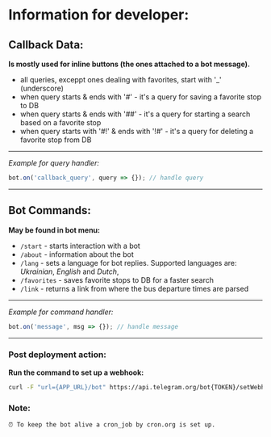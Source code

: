 # Information for developer:

## Callback Data:

**Is mostly used for inline buttons (the ones attached to a bot message).**

- all queries, exceppt ones dealing with favorites, start with '\_' (underscore)
- when query starts & ends with '#' - it's a query for saving a favorite stop to DB
- when query starts & ends with '##' - it's a query for starting a search based on a favorite stop
- when query starts with '#!' & ends with '!#' - it's a query for deleting a favorite stop from DB

---

_Example for query handler:_

```js
bot.on('callback_query', query => {}); // handle query
```

---

## Bot Commands:

**May be found in bot menu:**

- `/start` - starts interaction with a bot
- `/about` - information about the bot
- `/lang` - sets a language for bot replies. Supported languages are: _Ukrainian_, _English_ and _Dutch_,
- `/favorites` - saves favorite stops to DB for a faster search
- `/link` - returns a link from where the bus departure times are parsed

---

_Example for command handler:_

```js
bot.on('message', msg => {}); // handle message
```

---

### Post deployment action:

**Run the command to set up a webhook:**

```bash
curl -F "url={APP_URL}/bot" https://api.telegram.org/bot{TOKEN}/setWebhook
```

### Note:

```
⏰ To keep the bot alive a cron_job by cron.org is set up.
```
